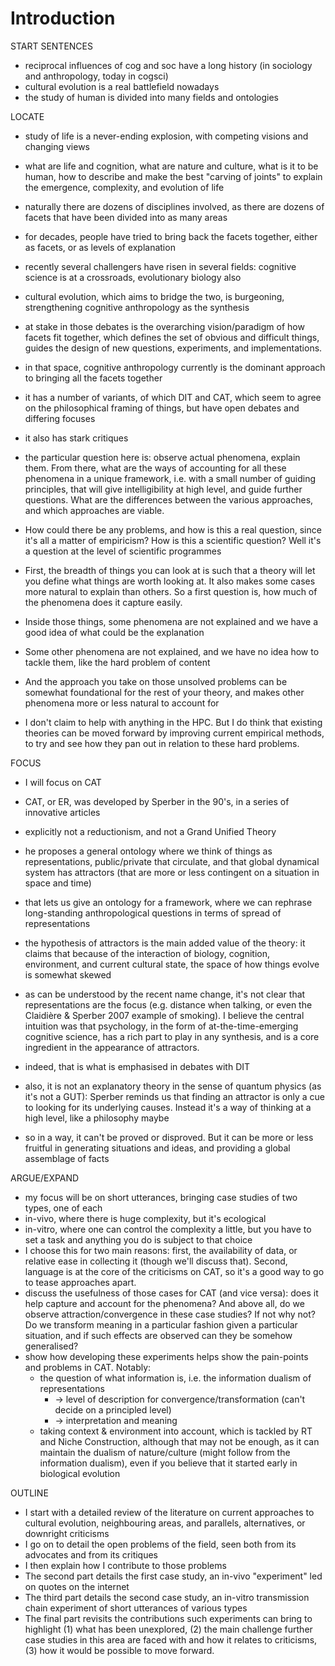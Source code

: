 # Introduction

<!--
## Old Outline

People attempt to unify cognitive science and the social sciences under the same theoretical umbrella.
Potential umbrellas are:

* CAT
* Copy-based cultural evolution
* Ingold's developmental systems theory-based approach

Empirical approaches to test these, for now, fall into three main approaches:

* Experimental transmission chains on simple content
* Compilation of historical works or data
* Social network data analysis

Each has its problems:

* Transmission chains are on excessively simple content
* Historical compilations miss the variety of situations (lose detail), and are hard-put to distinguish explanations
* Social network analysis doesn't look at cognitive factors

I suggest that, by combining the advantages of those approaches, and using current technology:

* We can test new questions
* Questions that were theoretical or unknown emerge as unavoidable

I aim to contribute two detailed case-studies to 1) show this, 2) bring a couple new results, 3) discuss the relevance of CAT for cultural evolution.
-->


START SENTENCES

- reciprocal influences of cog and soc have a long history (in sociology and anthropology, today in cogsci)
- cultural evolution is a real battlefield nowadays
- the study of human is divided into many fields and ontologies


LOCATE

- study of life is a never-ending explosion, with competing visions and changing views
- what are life and cognition, what are nature and culture, what is it to be human, how to describe and make the best "carving of joints" to explain the emergence, complexity, and evolution of life
- naturally there are dozens of disciplines involved, as there are dozens of facets that have been divided into as many areas
- for decades, people have tried to bring back the facets together, either as facets, or as levels of explanation
- recently several challengers have risen in several fields: cognitive science is at a crossroads, evolutionary biology also
- cultural evolution, which aims to bridge the two, is burgeoning, strengthening cognitive anthropology as the synthesis
- at stake in those debates is the overarching vision/paradigm of how facets fit together, which defines the set of obvious and difficult things, guides the design of new questions, experiments, and implementations.
- in that space, cognitive anthropology currently is the dominant approach to bringing all the facets together
- it has a number of variants, of which DIT and CAT, which seem to agree on the philosophical framing of things, but have open debates and differing focuses
- it also has stark critiques

- the particular question here is: observe actual phenomena, explain them. From there, what are the ways of accounting for all these phenomena in a unique framework, i.e. with a small number of guiding principles, that will give intelligibility at high level, and guide further questions. What are the differences between the various approaches, and which approaches are viable.

- How could there be any problems, and how is this a real question, since it's all a matter of empiricism? How is this a scientific question? Well it's a question at the level of scientific programmes
- First, the breadth of things you can look at is such that a theory will let you define what things are worth looking at. It also makes some cases more natural to explain than others. So a first question is, how much of the phenomena does it capture easily.
- Inside those things, some phenomena are not explained and we have a good idea of what could be the explanation
- Some other phenomena are not explained, and we have no idea how to tackle them, like the hard problem of content
- And the approach you take on those unsolved problems can be somewhat foundational for the rest of your theory, and makes other phenomena more or less natural to account for
- I don't claim to help with anything in the HPC. But I do think that existing theories can be moved forward by improving current empirical methods, to try and see how they pan out in relation to these hard problems.


FOCUS

- I will focus on CAT
- CAT, or ER, was developed by Sperber in the 90's, in a series of innovative articles
- explicitly not a reductionism, and not a Grand Unified Theory
- he proposes a general ontology where we think of things as representations, public/private that circulate, and that global dynamical system has attractors (that are more or less contingent on a situation in space and time)
- that lets us give an ontology for a framework, where we can rephrase long-standing anthropological questions in terms of spread of representations
- the hypothesis of attractors is the main added value of the theory: it claims that because of the interaction of biology, cognition, environment, and current cultural state, the space of how things evolve is somewhat skewed

- as can be understood by the recent name change, it's not clear that representations are the focus (e.g. distance when talking, or even the Claidière & Sperber 2007 example of smoking). I believe the central intuition was that psychology, in the form of at-the-time-emerging cognitive science, has a rich part to play in any synthesis, and is a core ingredient in the appearance of attractors.
- indeed, that is what is emphasised in debates with DIT
- also, it is not an explanatory theory in the sense of quantum physics (as it's not a GUT): Sperber reminds us that finding an attractor is only a cue to looking for its underlying causes. Instead it's a way of thinking at a high level, like a philosophy maybe
- so in a way, it can't be proved or disproved. But it can be more or less fruitful in generating situations and ideas, and providing a global assemblage of facts


ARGUE/EXPAND

- my focus will be on short utterances, bringing case studies of two types, one of each
- in-vivo, where there is huge complexity, but it's ecological
- in-vitro, where one can control the complexity a little, but you have to set a task and anything you do is subject to that choice
- I choose this for two main reasons: first, the availability of data, or relative ease in collecting it (though we'll discuss that). Second, language is at the core of the criticisms on CAT, so it's a good way to go to tease approaches apart.
- discuss the usefulness of those cases for CAT (and vice versa): does it help capture and account for the phenomena? And above all, do we observe attraction/convergence in these case studies? If not why not? Do we transform meaning in a particular fashion given a particular situation, and if such effects are observed can they be somehow generalised?
- show how developing these experiments helps show the pain-points and problems in CAT. Notably:
  - the question of what information is, i.e. the information dualism of representations
    - -> level of description for convergence/transformation (can't decide on a principled level)
    - -> interpretation and meaning
  - taking context & environment into account, which is tackled by RT and Niche Construction, although that may not be enough, as it can maintain the dualism of nature/culture (might follow from the information dualism), even if you believe that it started early in biological evolution


OUTLINE

- I start with a detailed review of the literature on current approaches to cultural evolution, neighbouring areas, and parallels, alternatives, or downright criticisms
- I go on to detail the open problems of the field, seen both from its advocates and from its critiques
- I then explain how I contribute to those problems
- The second part details the first case study, an in-vivo "experiment" led on quotes on the internet
- The third part details the second case study, an in-vitro transmission chain experiment of short utterances of various types
- The final part revisits the contributions such experiments can bring to highlight (1) what has been unexplored, (2) the main challenge further case studies in this area are faced with and how it relates to criticisms, (3) how it would be possible to move forward.
